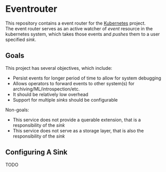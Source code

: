 # Eventrouter

This repository contains a event router for the [Kubernetes][kubernetes] project.  
The event router serves as an active watcher of _event_ resource in the kubernetes system, 
which takes those events and _pushes_ them to a user specified _sink_.  

## Goals

This project has several objectives, which include: 

* Persist events for longer period of time to allow for system debugging
* Allows operators to forward events to other system(s) for archiving/ML/introspection/etc. 
* It should be relatively low overhead
* Support for multiple _sinks_ should be configurable

Non-goals: 

* This service does not provide a querable extension, that is a responsibility of the 
_sink_
* This service does not serve as a storage layer, that is also the responsibility of the _sink_

## Configuring A Sink 
TODO 


[kubernetes]: https://github.com/kubernetes/kubernetes/ "Kubernetes"
